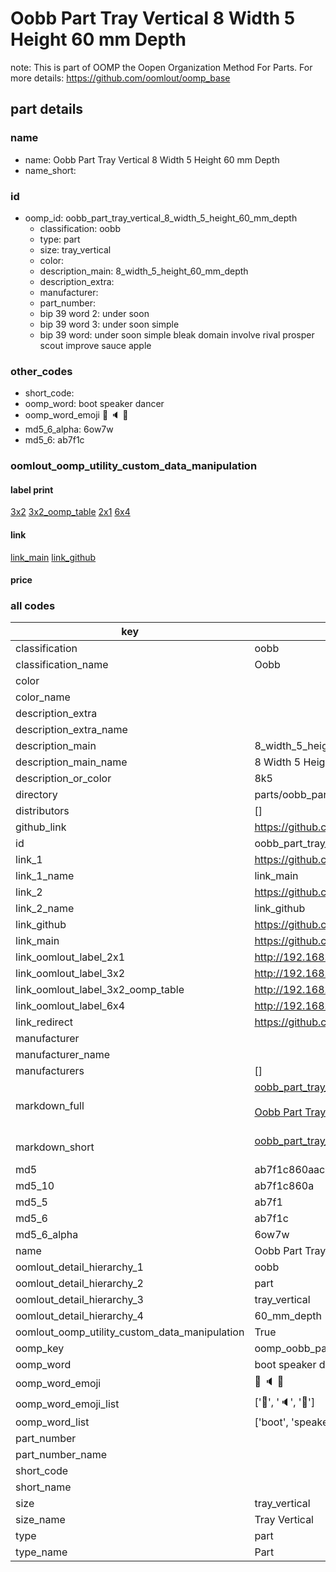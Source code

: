 # Oobb Part Tray Vertical 8 Width 5 Height 60 mm Depth  

note: This is part of OOMP the Oopen Organization Method For Parts. For more details: https://github.com/oomlout/oomp_base

##  part details
  







### name
* name: Oobb Part Tray Vertical 8 Width 5 Height 60 mm Depth
* name_short: 
### id
* oomp_id: oobb_part_tray_vertical_8_width_5_height_60_mm_depth
  * classification: oobb
  * type: part
  * size: tray_vertical
  * color: 
  * description_main: 8_width_5_height_60_mm_depth
  * description_extra: 
  * manufacturer: 
  * part_number: 
  * bip 39 word 2: under soon
  * bip 39 word 3: under soon simple
  * bip 39 word: under soon simple bleak domain involve rival prosper scout improve sauce apple

### other_codes
* short_code: 
* oomp_word: boot speaker dancer
* oomp_word_emoji :boot: :speaker: :dancer:
* md5_6_alpha: 6ow7w
* md5_6: ab7f1c






### oomlout_oomp_utility_custom_data_manipulation
#### label print
[3x2](http://192.168.1.245:1112/?label=oomp%206ow7w)
[3x2_oomp_table](http://192.168.1.108:1112/?label=oomp%206ow7w)
[2x1](http://192.168.1.242:1112/?label=oomp%206ow7w)
[6x4](http://192.168.1.55:1112/?label=oomp%206ow7w)    

#### link

[link_main](https://github.com/oomlout/oomlout_oomp_version_1_messy/tree/main/parts/oobb_part_tray_vertical_8_width_5_height_60_mm_depth) [link_github](https://github.com/oomlout/oomlout_oomp_version_1_messy/tree/main/parts/oobb_part_tray_vertical_8_width_5_height_60_mm_depth)                             

#### price







### all codes 
| key | value |  
| --- | --- |  
| classification | oobb |  
| classification_name | Oobb |  
| color |  |  
| color_name |  |  
| description_extra |  |  
| description_extra_name |  |  
| description_main | 8_width_5_height_60_mm_depth |  
| description_main_name | 8 Width 5 Height 60 mm Depth |  
| description_or_color | 8k5 |  
| directory | parts/oobb_part_tray_vertical_8_width_5_height_60_mm_depth |  
| distributors | [] |  
| github_link | https://github.com/oomlout/oomlout_oomp_part_src/tree/main/parts/oobb_part_tray_vertical_8_width_5_height_60_mm_depth |  
| id | oobb_part_tray_vertical_8_width_5_height_60_mm_depth |  
| link_1 | https://github.com/oomlout/oomlout_oomp_version_1_messy/tree/main/parts/oobb_part_tray_vertical_8_width_5_height_60_mm_depth |  
| link_1_name | link_main |  
| link_2 | https://github.com/oomlout/oomlout_oomp_version_1_messy/tree/main/parts/oobb_part_tray_vertical_8_width_5_height_60_mm_depth |  
| link_2_name | link_github |  
| link_github | https://github.com/oomlout/oomlout_oomp_version_1_messy/tree/main/parts/oobb_part_tray_vertical_8_width_5_height_60_mm_depth |  
| link_main | https://github.com/oomlout/oomlout_oomp_version_1_messy/tree/main/parts/oobb_part_tray_vertical_8_width_5_height_60_mm_depth |  
| link_oomlout_label_2x1 | http://192.168.1.242:1112/?label=oomp%206ow7w |  
| link_oomlout_label_3x2 | http://192.168.1.245:1112/?label=oomp%206ow7w |  
| link_oomlout_label_3x2_oomp_table | http://192.168.1.108:1112/?label=oomp%206ow7w |  
| link_oomlout_label_6x4 | http://192.168.1.55:1112/?label=oomp%206ow7w |  
| link_redirect | https://github.com/oomlout/oomlout_oomp_version_1_messy/tree/main/parts/oobb_part_tray_vertical_8_width_5_height_60_mm_depth |  
| manufacturer |  |  
| manufacturer_name |  |  
| manufacturers | [] |  
| markdown_full | [oobb_part_tray_vertical_8_width_5_height_60_mm_depth](none)<br>[](none)<br>[Oobb Part Tray Vertical 8 Width 5 Height 60 Mm Depth](none)<br><br> |  
| markdown_short | [oobb_part_tray_vertical_8_width_5_height_60_mm_depth](none)<br><br> |  
| md5 | ab7f1c860aac9755d8a071799233d766 |  
| md5_10 | ab7f1c860a |  
| md5_5 | ab7f1 |  
| md5_6 | ab7f1c |  
| md5_6_alpha | 6ow7w |  
| name | Oobb Part Tray Vertical 8 Width 5 Height 60 mm Depth |  
| oomlout_detail_hierarchy_1 | oobb |  
| oomlout_detail_hierarchy_2 | part |  
| oomlout_detail_hierarchy_3 | tray_vertical |  
| oomlout_detail_hierarchy_4 | 60_mm_depth |  
| oomlout_oomp_utility_custom_data_manipulation | True |  
| oomp_key | oomp_oobb_part_tray_vertical_8_width_5_height_60_mm_depth |  
| oomp_word | boot speaker dancer |  
| oomp_word_emoji | :boot: :speaker: :dancer: |  
| oomp_word_emoji_list | [':boot:', ':speaker:', ':dancer:'] |  
| oomp_word_list | ['boot', 'speaker', 'dancer'] |  
| part_number |  |  
| part_number_name |  |  
| short_code |  |  
| short_name |  |  
| size | tray_vertical |  
| size_name | Tray Vertical |  
| type | part |  
| type_name | Part |  
